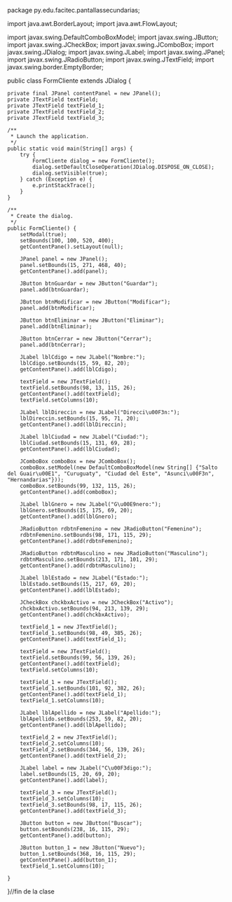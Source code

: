 package py.edu.facitec.pantallassecundarias;

import java.awt.BorderLayout;
import java.awt.FlowLayout;

import javax.swing.DefaultComboBoxModel;
import javax.swing.JButton;
import javax.swing.JCheckBox;
import javax.swing.JComboBox;
import javax.swing.JDialog;
import javax.swing.JLabel;
import javax.swing.JPanel;
import javax.swing.JRadioButton;
import javax.swing.JTextField;
import javax.swing.border.EmptyBorder;

public class FormCliente extends JDialog {

	private final JPanel contentPanel = new JPanel();
	private JTextField textField;
	private JTextField textField_1;
	private JTextField textField_2;
	private JTextField textField_3;

	/**
	 * Launch the application.
	 */
	public static void main(String[] args) {
		try {
			FormCliente dialog = new FormCliente();
			dialog.setDefaultCloseOperation(JDialog.DISPOSE_ON_CLOSE);
			dialog.setVisible(true);
		} catch (Exception e) {
			e.printStackTrace();
		}
	}

	/**
	 * Create the dialog.
	 */
	public FormCliente() {
		setModal(true);
		setBounds(100, 100, 520, 400);
		getContentPane().setLayout(null);
		
		JPanel panel = new JPanel();
		panel.setBounds(15, 271, 468, 40);
		getContentPane().add(panel);
		
		JButton btnGuardar = new JButton("Guardar");
		panel.add(btnGuardar);
		
		JButton btnModificar = new JButton("Modificar");
		panel.add(btnModificar);
		
		JButton btnEliminar = new JButton("Eliminar");
		panel.add(btnEliminar);
		
		JButton btnCerrar = new JButton("Cerrar");
		panel.add(btnCerrar);
		
		JLabel lblCdigo = new JLabel("Nombre:");
		lblCdigo.setBounds(15, 59, 82, 20);
		getContentPane().add(lblCdigo);
		
		textField = new JTextField();
		textField.setBounds(98, 13, 115, 26);
		getContentPane().add(textField);
		textField.setColumns(10);
		
		JLabel lblDireccin = new JLabel("Direcci\u00F3n:");
		lblDireccin.setBounds(15, 95, 71, 20);
		getContentPane().add(lblDireccin);
		
		JLabel lblCiudad = new JLabel("Ciudad:");
		lblCiudad.setBounds(15, 131, 69, 28);
		getContentPane().add(lblCiudad);
		
		JComboBox comboBox = new JComboBox();
		comboBox.setModel(new DefaultComboBoxModel(new String[] {"Salto del Guair\u00E1", "Curuguaty", "Ciudad del Este", "Asunci\u00F3n", "Hernandarias"}));
		comboBox.setBounds(99, 132, 115, 26);
		getContentPane().add(comboBox);
		
		JLabel lblGnero = new JLabel("G\u00E9nero:");
		lblGnero.setBounds(15, 175, 69, 20);
		getContentPane().add(lblGnero);
		
		JRadioButton rdbtnFemenino = new JRadioButton("Femenino");
		rdbtnFemenino.setBounds(98, 171, 115, 29);
		getContentPane().add(rdbtnFemenino);
		
		JRadioButton rdbtnMasculino = new JRadioButton("Masculino");
		rdbtnMasculino.setBounds(213, 171, 101, 29);
		getContentPane().add(rdbtnMasculino);
		
		JLabel lblEstado = new JLabel("Estado:");
		lblEstado.setBounds(15, 217, 69, 20);
		getContentPane().add(lblEstado);
		
		JCheckBox chckbxActivo = new JCheckBox("Activo");
		chckbxActivo.setBounds(94, 213, 139, 29);
		getContentPane().add(chckbxActivo);
		
		textField_1 = new JTextField();
		textField_1.setBounds(98, 49, 385, 26);
		getContentPane().add(textField_1);
		
		textField = new JTextField();
		textField.setBounds(99, 56, 139, 26);
		getContentPane().add(textField);
		textField.setColumns(10);
		
		textField_1 = new JTextField();
		textField_1.setBounds(101, 92, 382, 26);
		getContentPane().add(textField_1);
		textField_1.setColumns(10);
		
		JLabel lblApellido = new JLabel("Apellido:");
		lblApellido.setBounds(253, 59, 82, 20);
		getContentPane().add(lblApellido);
		
		textField_2 = new JTextField();
		textField_2.setColumns(10);
		textField_2.setBounds(344, 56, 139, 26);
		getContentPane().add(textField_2);
		
		JLabel label = new JLabel("C\u00F3digo:");
		label.setBounds(15, 20, 69, 20);
		getContentPane().add(label);
		
		textField_3 = new JTextField();
		textField_3.setColumns(10);
		textField_3.setBounds(98, 17, 115, 26);
		getContentPane().add(textField_3);
		
		JButton button = new JButton("Buscar");
		button.setBounds(238, 16, 115, 29);
		getContentPane().add(button);
		
		JButton button_1 = new JButton("Nuevo");
		button_1.setBounds(368, 16, 115, 29);
		getContentPane().add(button_1);
		textField_1.setColumns(10);

	}
}//fin de la clase